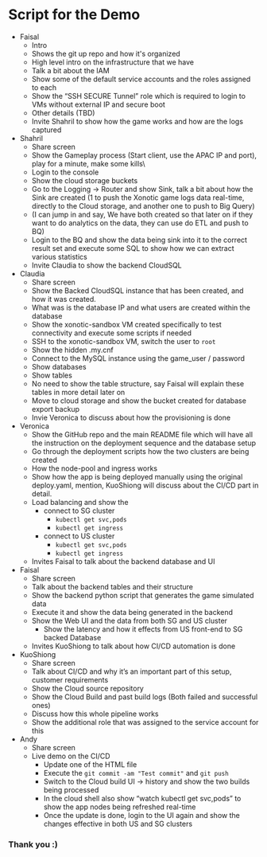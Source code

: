 # Script for the Demo

- Faisal
  - Intro
  - Shows the git up repo and how it's organized
  - High level intro on the infrastructure that we have
  - Talk a bit about the IAM
  - Show some of the default service accounts and the roles assigned to each
  - Show the “SSH SECURE Tunnel” role which is required to login to VMs without external IP and secure boot
  - Other details (TBD)
  - Invite Shahril to show how the game works and how are the logs captured 
- Shahril
  - Share screen
  - Show the Gameplay process (Start client, use the APAC IP and port), play for a minute, make some kills\
  - Login to the console
  - Show the cloud storage buckets
  - Go to the Logging -> Router and show Sink, talk a bit about how the Sink are created (1 to push the Xonotic game logs data real-time, directly to the Cloud storage, and another one to push to Big Query)
  - (I can jump in and say, We have both created so that later on if they want to do analytics on the data, they can use do ETL and push to BQ)
  - Login to the BQ and show the data being sink into it to the correct result set and execute some SQL to show how we can extract various statistics
  - Invite Claudia to show the backend CloudSQL
- Claudia
  - Share screen
  - Show the Backed CloudSQL instance that has been created, and how it was created.
  - What was is the database IP and what users are created within the database
  - Show the xonotic-sandbox VM created specifically to test connectivity and execute some scripts if needed
  - SSH to the xonotic-sandbox VM, switch the user to `root`
  - Show the hidden .my.cnf
  - Connect to the MySQL instance using the game_user / password 
  - Show databases
  - Show tables
  - No need to show the table structure, say Faisal will explain these tables in more detail later on
  - Move to cloud storage and show the bucket created for database export backup
  - Invie Veronica to discuss about how the provisioning is done
- Veronica
  - Show the GitHub repo and the main README file which will have all the instruction on the deployment sequence and the database setup
  - Go through the deployment scripts how the two clusters are being created
  - How the node-pool and ingress works
  - Show how the app is being deployed manually using the original deploy.yaml, mention, KuoShiong will discuss about the CI/CD part in detail.
  - Load balancing and show the 
    - connect to SG cluster
      - `kubectl get svc,pods`
      - `kubectl get ingress`
    - connect to US cluster
        - `kubectl get svc,pods`
        - `kubectl get ingress`
  - Invites Faisal to talk about the backend database and UI
- Faisal
  - Share screen
  - Talk about the backend tables and their structure
  - Show the backend python script that generates the game simulated data
  - Execute it and show the data being generated in the backend
  - Show the Web UI and the data from both SG and US cluster
    - Show the latency and how it effects from US front-end to SG backed Database
  - Invites KuoShiong to talk about how CI/CD automation is done 
- KuoShiong
  - Share screen
  - Talk about CI/CD and why it’s an important part of this setup, customer requirements
  - Show the Cloud source repository
  - Show the Cloud Build and past build logs (Both failed and successful ones) 
  - Discuss how this whole pipeline works
  - Show the additional role that was assigned to the service account for this
- Andy
  - Share screen
  - Live demo on the CI/CD
    - Update one of the HTML file
    - Execute the `git commit -am "Test commit"` and `git push`
    - Switch to the Cloud build UI -> history and show the two builds being processed
    - In the cloud shell also show “watch kubectl get svc,pods” to show the app nodes being refreshed real-time
    - Once the update is done, login to the UI again and show the changes effective in both US and SG clusters

### Thank you :)